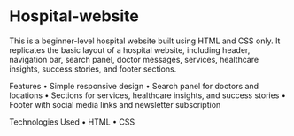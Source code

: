 # Hospital-website

This is a beginner-level hospital website built using HTML and CSS only.
It replicates the basic layout of a hospital website, including header, navigation bar, search panel, doctor messages, services, healthcare insights, success stories, and footer sections.

Features
	•	Simple responsive design
	•	Search panel for doctors and locations
	•	Sections for services, healthcare insights, and success stories
	•	Footer with social media links and newsletter subscription

Technologies Used
	•	HTML
	•	CSS

